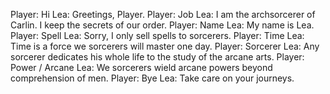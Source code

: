 Player: Hi
Lea: Greetings, Player.
Player: Job
Lea: I am the archsorcerer of Carlin. I keep the secrets of our order.
Player: Name
Lea: My name is Lea.
Player: Spell
Lea: Sorry, I only sell spells to sorcerers.
Player: Time
Lea: Time is a force we sorcerers will master one day.
Player: Sorcerer
Lea: Any sorcerer dedicates his whole life to the study of the arcane arts.
Player: Power / Arcane
Lea: We sorcerers wield arcane powers beyond comprehension of men.
Player: Bye
Lea: Take care on your journeys.